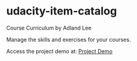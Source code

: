 # udacity-item-catalog
Course Curriculum
by Adland Lee

Manage the skills and exercises for your courses.

Access the project demo at:
    [Project Demo](http://localhost:5000)